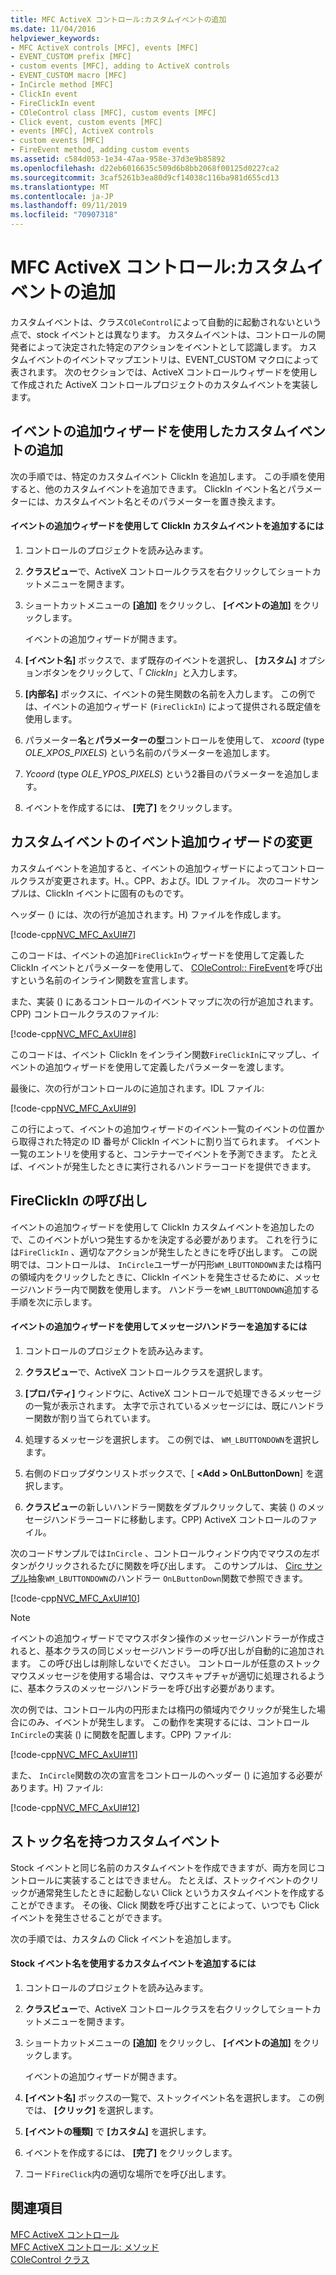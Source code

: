 ```yaml
---
title: MFC ActiveX コントロール:カスタムイベントの追加
ms.date: 11/04/2016
helpviewer_keywords:
- MFC ActiveX controls [MFC], events [MFC]
- EVENT_CUSTOM prefix [MFC]
- custom events [MFC], adding to ActiveX controls
- EVENT_CUSTOM macro [MFC]
- InCircle method [MFC]
- ClickIn event
- FireClickIn event
- COleControl class [MFC], custom events [MFC]
- Click event, custom events [MFC]
- events [MFC], ActiveX controls
- custom events [MFC]
- FireEvent method, adding custom events
ms.assetid: c584d053-1e34-47aa-958e-37d3e9b85892
ms.openlocfilehash: d22eb6016635c509d6b8bb2068f00125d0227ca2
ms.sourcegitcommit: 3caf5261b3ea80d9cf14038c116ba981d655cd13
ms.translationtype: MT
ms.contentlocale: ja-JP
ms.lasthandoff: 09/11/2019
ms.locfileid: "70907318"
---
```

# <a name="mfc-activex-controls-adding-custom-events"></a>MFC ActiveX コントロール:カスタムイベントの追加

カスタムイベントは、クラス`COleControl`によって自動的に起動されないという点で、stock イベントとは異なります。 カスタムイベントは、コントロールの開発者によって決定された特定のアクションをイベントとして認識します。 カスタムイベントのイベントマップエントリは、EVENT_CUSTOM マクロによって表されます。 次のセクションでは、ActiveX コントロールウィザードを使用して作成された ActiveX コントロールプロジェクトのカスタムイベントを実装します。

##  <a name="_core_adding_a_custom_event_with_classwizard"></a>イベントの追加ウィザードを使用したカスタムイベントの追加

次の手順では、特定のカスタムイベント ClickIn を追加します。 この手順を使用すると、他のカスタムイベントを追加できます。 ClickIn イベント名とパラメーターには、カスタムイベント名とそのパラメーターを置き換えます。

#### <a name="to-add-the-clickin-custom-event-using-the-add-event-wizard"></a>イベントの追加ウィザードを使用して ClickIn カスタムイベントを追加するには

1. コントロールのプロジェクトを読み込みます。

1. **クラスビュー**で、ActiveX コントロールクラスを右クリックしてショートカットメニューを開きます。

1. ショートカットメニューの **[追加]** をクリックし、 **[イベントの追加]** をクリックします。

   イベントの追加ウィザードが開きます。

1. **[イベント名]** ボックスで、まず既存のイベントを選択し、 **[カスタム]** オプションボタンをクリックして、「 *ClickIn*」と入力します。

1. **[内部名]** ボックスに、イベントの発生関数の名前を入力します。 この例では、イベントの追加ウィザード (`FireClickIn`) によって提供される既定値を使用します。

1. パラメーター**名**と**パラメーターの型**コントロールを使用して、 *xcoord* (type *OLE_XPOS_PIXELS*) という名前のパラメーターを追加します。

1. *Ycoord* (type *OLE_YPOS_PIXELS*) という2番目のパラメーターを追加します。

1. イベントを作成するには、 **[完了]** をクリックします。

##  <a name="_core_classwizard_changes_for_custom_events"></a>カスタムイベントのイベント追加ウィザードの変更

カスタムイベントを追加すると、イベントの追加ウィザードによってコントロールクラスが変更されます。H、。CPP、および。IDL ファイル。 次のコードサンプルは、ClickIn イベントに固有のものです。

ヘッダー () には、次の行が追加されます。H) ファイルを作成します。

[!code-cpp[NVC_MFC_AxUI#7](../mfc/codesnippet/cpp/mfc-activex-controls-adding-custom-events_1.h)]

このコードは、イベントの追加`FireClickIn`ウィザードを使用して定義した ClickIn イベントとパラメーターを使用して、 [COleControl:: FireEvent](../mfc/reference/colecontrol-class.md#fireevent)を呼び出すという名前のインライン関数を宣言します。

また、実装 () にあるコントロールのイベントマップに次の行が追加されます。CPP) コントロールクラスのファイル:

[!code-cpp[NVC_MFC_AxUI#8](../mfc/codesnippet/cpp/mfc-activex-controls-adding-custom-events_2.cpp)]

このコードは、イベント ClickIn をインライン関数`FireClickIn`にマップし、イベントの追加ウィザードを使用して定義したパラメーターを渡します。

最後に、次の行がコントロールのに追加されます。IDL ファイル:

[!code-cpp[NVC_MFC_AxUI#9](../mfc/codesnippet/cpp/mfc-activex-controls-adding-custom-events_3.idl)]

この行によって、イベントの追加ウィザードのイベント一覧のイベントの位置から取得された特定の ID 番号が ClickIn イベントに割り当てられます。 イベント一覧のエントリを使用すると、コンテナーでイベントを予測できます。 たとえば、イベントが発生したときに実行されるハンドラーコードを提供できます。

##  <a name="_core_calling_fireclickin"></a>FireClickIn の呼び出し

イベントの追加ウィザードを使用して ClickIn カスタムイベントを追加したので、このイベントがいつ発生するかを決定する必要があります。 これを行うには`FireClickIn` 、適切なアクションが発生したときにを呼び出します。 この説明では、コントロールは、 `InCircle`ユーザーが円形`WM_LBUTTONDOWN`または楕円の領域内をクリックしたときに、ClickIn イベントを発生させるために、メッセージハンドラー内で関数を使用します。 ハンドラーを`WM_LBUTTONDOWN`追加する手順を次に示します。

#### <a name="to-add-a-message-handler-with-the-add-event-wizard"></a>イベントの追加ウィザードを使用してメッセージハンドラーを追加するには

1. コントロールのプロジェクトを読み込みます。

1. **クラスビュー**で、ActiveX コントロールクラスを選択します。

1. **[プロパティ]** ウィンドウに、ActiveX コントロールで処理できるメッセージの一覧が表示されます。 太字で示されているメッセージには、既にハンドラー関数が割り当てられています。

1. 処理するメッセージを選択します。 この例では、 `WM_LBUTTONDOWN`を選択します。

1. 右側のドロップダウンリストボックスで、[  **\<Add > OnLButtonDown**] を選択します。

1. **クラスビュー**の新しいハンドラー関数をダブルクリックして、実装 () のメッセージハンドラーコードに移動します。CPP) ActiveX コントロールのファイル。

次のコードサンプルでは`InCircle` 、コントロールウィンドウ内でマウスの左ボタンがクリックされるたびに関数を呼び出します。 このサンプルは、 [Circ サンプル](../overview/visual-cpp-samples.md)抽象`WM_LBUTTONDOWN`のハンドラー `OnLButtonDown`関数で参照できます。

[!code-cpp[NVC_MFC_AxUI#10](../mfc/codesnippet/cpp/mfc-activex-controls-adding-custom-events_4.cpp)]

> [!NOTE]
>  イベントの追加ウィザードでマウスボタン操作のメッセージハンドラーが作成されると、基本クラスの同じメッセージハンドラーの呼び出しが自動的に追加されます。 この呼び出しは削除しないでください。 コントロールが任意のストックマウスメッセージを使用する場合は、マウスキャプチャが適切に処理されるように、基本クラスのメッセージハンドラーを呼び出す必要があります。

次の例では、コントロール内の円形または楕円の領域内でクリックが発生した場合にのみ、イベントが発生します。 この動作を実現するには、コントロール`InCircle`の実装 () に関数を配置します。CPP) ファイル:

[!code-cpp[NVC_MFC_AxUI#11](../mfc/codesnippet/cpp/mfc-activex-controls-adding-custom-events_5.cpp)]

また、 `InCircle`関数の次の宣言をコントロールのヘッダー () に追加する必要があります。H) ファイル:

[!code-cpp[NVC_MFC_AxUI#12](../mfc/codesnippet/cpp/mfc-activex-controls-adding-custom-events_6.h)]

##  <a name="_core_custom_events_with_stock_names"></a>ストック名を持つカスタムイベント

Stock イベントと同じ名前のカスタムイベントを作成できますが、両方を同じコントロールに実装することはできません。 たとえば、ストックイベントのクリックが通常発生したときに起動しない Click というカスタムイベントを作成することができます。 その後、Click 関数を呼び出すことによって、いつでも Click イベントを発生させることができます。

次の手順では、カスタムの Click イベントを追加します。

#### <a name="to-add-a-custom-event-that-uses-a-stock-event-name"></a>Stock イベント名を使用するカスタムイベントを追加するには

1. コントロールのプロジェクトを読み込みます。

1. **クラスビュー**で、ActiveX コントロールクラスを右クリックしてショートカットメニューを開きます。

1. ショートカットメニューの **[追加]** をクリックし、 **[イベントの追加]** をクリックします。

   イベントの追加ウィザードが開きます。

1. **[イベント名]** ボックスの一覧で、ストックイベント名を選択します。 この例では、 **[クリック]** を選択します。

1. **[イベントの種類]** で **[カスタム]** を選択します。

1. イベントを作成するには、 **[完了]** をクリックします。

1. コード`FireClick`内の適切な場所でを呼び出します。

## <a name="see-also"></a>関連項目

[MFC ActiveX コントロール](../mfc/mfc-activex-controls.md)<br/>
[MFC ActiveX コントロール: メソッド](../mfc/mfc-activex-controls-methods.md)<br/>
[COleControl クラス](../mfc/reference/colecontrol-class.md)
